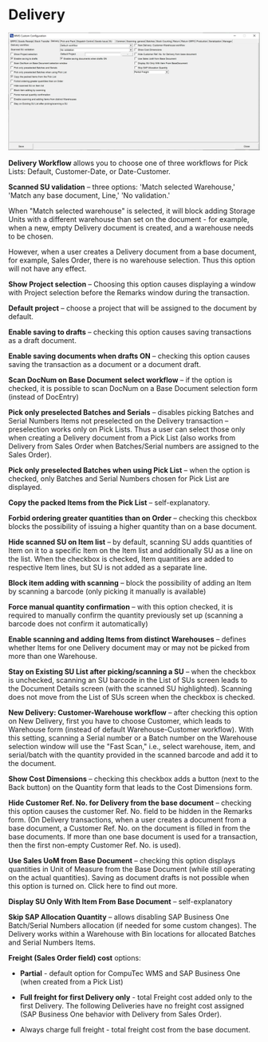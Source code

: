 # Delivery

![Delivery](./media/cc-delivery.webp)

**Delivery Workflow** allows you to choose one of three workflows for Pick Lists: Default, Customer-Date, or Date-Customer.

**Scanned SU validation** – three options: 'Match selected Warehouse,' 'Match any base document, Line,' 'No validation.'

When "Match selected warehouse" is selected, it will block adding Storage Units with a different warehouse than set on the document - for example, when a new, empty Delivery document is created, and a warehouse needs to be chosen.

However, when a user creates a Delivery document from a base document, for example, Sales Order, there is no warehouse selection. Thus this option will not have any effect.

**Show Project selection** – Choosing this option causes displaying a window with Project selection before the Remarks window during the transaction.

**Default project** – choose a project that will be assigned to the document by default.

**Enable saving to drafts** – checking this option causes saving transactions as a draft document.

**Enable saving documents when drafts ON** – checking this option causes saving the transaction as a document or a document draft.

**Scan DocNum on Base Document select workflow** – if the option is checked, it is possible to scan DocNum on a Base Document selection form (instead of DocEntry)

**Pick only preselected Batches and Serials** – disables picking Batches and Serial Numbers Items not preselected on the Delivery transaction – preselection works only on Pick Lists. Thus a user can select those only when creating a Delivery document from a Pick List (also works from Delivery from Sales Order when Batches/Serial numbers are assigned to the Sales Order).

**Pick only preselected Batches when using Pick List** – when the option is checked, only Batches and Serial Numbers chosen for Pick List are displayed.

**Copy the packed Items from the Pick List** – self-explanatory.

**Forbid ordering greater quantities than on Order** – checking this checkbox blocks the possibility of issuing a higher quantity than on a base document.

**Hide scanned SU on Item list** – by default, scanning SU adds quantities of Item on it to a specific Item on the Item list and additionally SU as a line on the list. When the checkbox is checked, Item quantities are added to respective Item lines, but SU is not added as a separate line.

**Block item adding with scanning** – block the possibility of adding an Item by scanning a barcode (only picking it manually is available)

**Force manual quantity confirmation** – with this option checked, it is required to manually confirm the quantity previously set up (scanning a barcode does not confirm it automatically)

**Enable scanning and adding Items from distinct Warehouses** – defines whether Items for one Delivery document may or may not be picked from more than one Warehouse.

**Stay on Existing SU List after picking/scanning a SU** – when the checkbox is unchecked, scanning an SU barcode in the List of SUs screen leads to the Document Details screen (with the scanned SU highlighted). Scanning does not move from the List of SUs screen when the checkbox is checked.

**New Delivery: Customer-Warehouse workflow** – after checking this option on New Delivery, first you have to choose Customer, which leads to Warehouse form (instead of default Warehouse-Customer workflow). With this setting, scanning a Serial number or a Batch number on the Warehouse selection window will use the "Fast Scan," i.e., select warehouse, item, and serial/batch with the quantity provided in the scanned barcode and add it to the document.

**Show Cost Dimensions** – checking this checkbox adds a button (next to the Back button) on the Quantity form that leads to the Cost Dimensions form.

**Hide Customer Ref. No. for Delivery from the base document** – checking this option causes the customer Ref. No. field to be hidden in the Remarks form. (On Delivery transactions, when a user creates a document from a base document, a Customer Ref. No. on the document is filled in from the base documents. If more than one base document is used for a transaction, then the first non-empty Customer Ref. No. is used).

**Use Sales UoM from Base Document** – checking this option displays quantities in Unit of Measure from the Base Document (while still operating on the actual quantities). Saving as document drafts is not possible when this option is turned on. Click here to find out more.

**Display SU Only With Item From Base Document** – self-explanatory

**Skip SAP Allocation Quantity** – allows disabling SAP Business One Batch/Serial Numbers allocation (if needed for some custom changes). The Delivery works within a Warehouse with Bin locations for allocated Batches and Serial Numbers Items.

**Freight (Sales Order field) cost** options:

- **Partial** - default option for CompuTec WMS and SAP Business One (when created from a Pick List)

- **Full freight for first Delivery only** - total Freight cost added only to the first Delivery. The following Deliveries have no freight cost assigned (SAP Business One behavior with Delivery from Sales Order).

- Always charge full freight - total freight cost from the base document.
